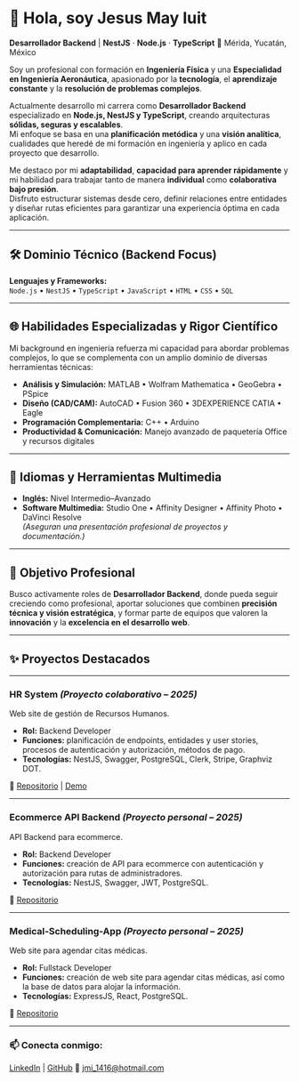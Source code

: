 # 👋 Hola, soy **Jesus May Iuit**
**Desarrollador Backend** | **NestJS** · **Node.js** · **TypeScript**
📍 Mérida, Yucatán, México

Soy un profesional con formación en **Ingeniería Física** y una **Especialidad en Ingeniería Aeronáutica**, apasionado por la **tecnología**, el **aprendizaje constante** y la **resolución de problemas complejos**.

Actualmente desarrollo mi carrera como **Desarrollador Backend** especializado en **Node.js, NestJS y TypeScript**, creando arquitecturas **sólidas, seguras y escalables**.  
Mi enfoque se basa en una **planificación metódica** y una **visión analítica**, cualidades que heredé de mi formación en ingeniería y aplico en cada proyecto que desarrollo.

Me destaco por mi **adaptabilidad**, **capacidad para aprender rápidamente** y mi habilidad para trabajar tanto de manera **individual** como **colaborativa bajo presión**.  
Disfruto estructurar sistemas desde cero, definir relaciones entre entidades y diseñar rutas eficientes para garantizar una experiencia óptima en cada aplicación.

---

## 🛠️ Dominio Técnico (Backend Focus)

**Lenguajes y Frameworks:**  
`Node.js` • `NestJS` • `TypeScript` • `JavaScript` • `HTML` • `CSS` • `SQL`

---

## 🌐 Habilidades Especializadas y Rigor Científico

Mi background en ingeniería refuerza mi capacidad para abordar problemas complejos, lo que se complementa con un amplio dominio de diversas herramientas técnicas:

- **Análisis y Simulación:** MATLAB • Wolfram Mathematica • GeoGebra • PSpice  
- **Diseño (CAD/CAM):** AutoCAD • Fusion 360 • 3DEXPERIENCE CATIA • Eagle  
- **Programación Complementaria:** C++ • Arduino  
- **Productividad & Comunicación:** Manejo avanzado de paquetería Office y recursos digitales

---

## 💬 Idiomas y Herramientas Multimedia

- **Inglés:** Nivel Intermedio–Avanzado  
- **Software Multimedia:** Studio One • Affinity Designer • Affinity Photo • DaVinci Resolve  
  *(Aseguran una presentación profesional de proyectos y documentación.)*

---

## 🚀 Objetivo Profesional

Busco activamente roles de **Desarrollador Backend**, donde pueda seguir creciendo como profesional, aportar soluciones que combinen **precisión técnica y visión estratégica**, y formar parte de equipos que valoren la **innovación** y la **excelencia en el desarrollo web**.

---
## ✨ Proyectos Destacados

---

### HR System *(Proyecto colaborativo – 2025)*  
Web site de gestión de Recursos Humanos.  

- **Rol:** Backend Developer  
- **Funciones:** planificación de endpoints, entidades y user stories, procesos de autenticación y autorización, métodos de pago.  
- **Tecnologías:** NestJS, Swagger, PostgreSQL, Clerk, Stripe, Graphviz DOT.  

🔗 [Repositorio](https://github.com/HRSYSTEM-PROJECT/Back) | [Demo](https://back-8cv1.onrender.com/HR#/)

---

### Ecommerce API Backend *(Proyecto personal – 2025)*  
API Backend para ecommerce.  

- **Rol:** Backend Developer  
- **Funciones:** creación de API para ecommerce con autenticación y autorización para rutas de administradores.  
- **Tecnologías:** NestJS, Swagger, JWT, PostgreSQL.  

🔗 [Repositorio](https://github.com/JMayIuit/Ecomerce-Backend-API) 

---

### Medical-Scheduling-App *(Proyecto personal – 2025)*  
Web site para agendar citas médicas.  

- **Rol:** Fullstack Developer  
- **Funciones:** creación de web site para agendar citas médicas, así como la base de datos para alojar la información.  
- **Tecnologías:** ExpressJS, React, PostgreSQL.  

🔗 [Repositorio](https://github.com/JMayIuit/Medical-Scheduling-App) 

---

### 📫 Conecta conmigo: 

[LinkedIn](https://www.linkedin.com/in/jesus-may-iuit-b4272234b) | [GitHub](https://github.com/JMayIuit)
📧 [jmi_1416@hotmail.com](mailto:jmi_1416@hotmail.com)
